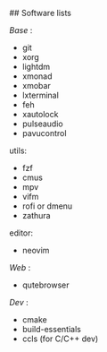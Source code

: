
## Software lists

_Base_ :
- git
- xorg
- lightdm
- xmonad
- xmobar
- lxterminal
- feh
- xautolock
- pulseaudio
- pavucontrol

utils:
- fzf
- cmus
- mpv
- vifm
- rofi or dmenu
- zathura

editor:
- neovim

_Web_ :
- qutebrowser

_Dev_ :
- cmake
- build-essentials
- ccls (for C/C++ dev)

